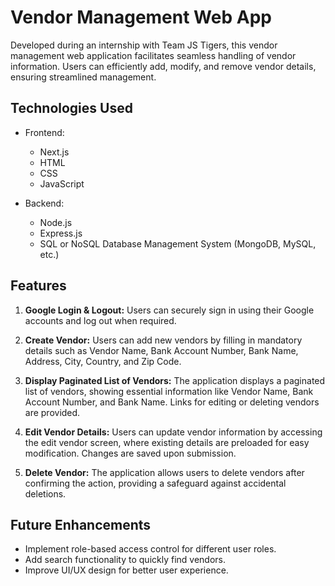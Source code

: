 # Vendor Management Web App

Developed during an internship with Team JS Tigers, this vendor management web application facilitates seamless handling of vendor information. Users can efficiently add, modify, and remove vendor details, ensuring streamlined management.

## Technologies Used

- Frontend:
  - Next.js
  - HTML
  - CSS
  - JavaScript

- Backend:
  - Node.js
  - Express.js
  - SQL or NoSQL Database Management System (MongoDB, MySQL, etc.)

## Features

1. **Google Login & Logout:** Users can securely sign in using their Google accounts and log out when required.

2. **Create Vendor:** Users can add new vendors by filling in mandatory details such as Vendor Name, Bank Account Number, Bank Name, Address, City, Country, and Zip Code.

3. **Display Paginated List of Vendors:** The application displays a paginated list of vendors, showing essential information like Vendor Name, Bank Account Number, and Bank Name. Links for editing or deleting vendors are provided.

4. **Edit Vendor Details:** Users can update vendor information by accessing the edit vendor screen, where existing details are preloaded for easy modification. Changes are saved upon submission.

5. **Delete Vendor:** The application allows users to delete vendors after confirming the action, providing a safeguard against accidental deletions.

## Future Enhancements

- Implement role-based access control for different user roles.
- Add search functionality to quickly find vendors.
- Improve UI/UX design for better user experience.

